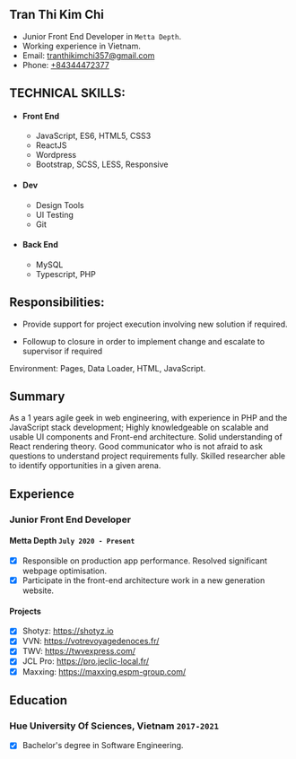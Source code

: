 ## Tran Thi Kim Chi

* Junior Front End Developer in `Metta Depth`.
* Working experience in Vietnam.
* Email: [tranthikimchi357@gmail.com](tranthikimchi357)
* Phone: [+84344472377](+84344472377)

## TECHNICAL SKILLS:

* #### Front End
	* JavaScript, ES6, HTML5, CSS3
	* ReactJS
  * Wordpress
  * Bootstrap, SCSS, LESS, Responsive

* #### Dev
	* Design Tools
	* UI Testing
	* Git
	
* #### Back End
	* MySQL
	* Typescript, PHP

## Responsibilities:
- Provide support for project execution involving new solution if required.

- Followup to closure in order to implement change and escalate to supervisor if required


Environment: Pages, Data Loader, HTML, JavaScript.

## Summary

As a 1 years agile geek in web engineering, with experience in PHP and the JavaScript stack development;
Highly knowledgeable on scalable and usable UI components and Front-end architecture. Solid understanding of React rendering theory. Good communicator who is not afraid to ask questions to understand project requirements fully. Skilled researcher able to identify opportunities in a given arena.

## Experience

### Junior Front End Developer
#### Metta Depth `July 2020 - Present`
- [x] Responsible on production app performance. Resolved significant webpage optimisation.
- [x] Participate in the front-end architecture work in a new generation website.
#### Projects
- [x] Shotyz: https://shotyz.io
- [x] VVN: https://votrevoyagedenoces.fr/
- [x] TWV: https://twvexpress.com/
- [x] JCL Pro: https://pro.jeclic-local.fr/
- [x] Maxxing: https://maxxing.espm-group.com/

## Education

### Hue University Of Sciences, Vietnam `2017-2021`
- [x] Bachelor's degree in Software Engineering.

